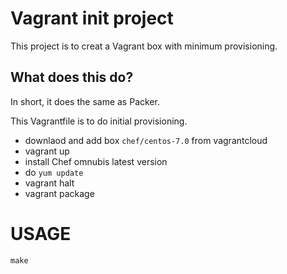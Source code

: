 # Vagrant init project

This project is to creat a Vagrant box with minimum provisioning.

## What does this do?

In short, it does the same as Packer.

This Vagrantfile is to do initial provisioning.

* downlaod and add box `chef/centos-7.0` from vagrantcloud
* vagrant up
* install Chef omnubis latest version
* do `yum update`
* vagrant halt
* vagrant package


# USAGE

```
make
```
